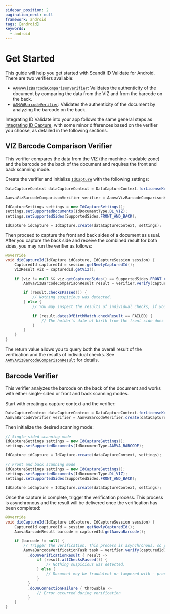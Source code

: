 ```yaml
---
sidebar_position: 2
pagination_next: null
framework: android
tags: [android]
keywords:
  - android
---
```


# Get Started

This guide will help you get started with Scandit ID Validate for Android. There are two verifiers available:

* [`AAMVAVizBarcodeComparisonVerifier`](https://docs.scandit.com/data-capture-sdk/android/id-capture/api/aamva-viz-barcode-comparison-verifier.html#class-scandit.datacapture.id.AamvaVizBarcodeComparisonVerifier): Validates the authenticity of the document by comparing the data from the VIZ and from the barcode on the back.
* [`AAMVABarcodeVerifier`](https://docs.scandit.com/data-capture-sdk/android/id-capture/api/aamva-barcode-verifier.html#class-scandit.datacapture.id.AamvaBarcodeVerifier): Validates the authenticity of the document by analyzing the barcode on the back.

Integrating ID Validate into your app follows the same general steps as [integrating ID Capture](../id-capture/get-started.md), with some minor differences based on the verifier you choose, as detailed in the following sections.

## VIZ Barcode Comparison Verifier

This verifier compares the data from the VIZ (the machine-readable zone) and the barcode on the back of the document and requires the front and back scanning mode.

Create the verifier and initialize [`IdCapture`](https://docs.scandit.com/data-capture-sdk/android/id-capture/api/id-capture.html#class-scandit.datacapture.id.IdCapture) with the following settings:

```java
DataCaptureContext dataCaptureContext = DataCaptureContext.forLicenseKey("-- ENTER YOUR SCANDIT LICENSE KEY HERE --");

AamvaVizBarcodeComparisonVerifier verifier = AamvaVizBarcodeComparisonVerifier.create();

IdCaptureSettings settings = new IdCaptureSettings();
settings.setSupportedDocuments(IdDocumentType.DL_VIZ);
settings.setSupportedSides(SupportedSides.FRONT_AND_BACK);

IdCapture idCapture = IdCapture.create(dataCaptureContext, settings);
```

Then proceed to capture the front and back sides of a document as usual. After you capture the back side and receive the combined result for both sides, you may run the verifier as follows:

```java
@override
void didCaptureId(IdCapture idCapture, IdCaptureSession session) {
    CapturedId capturedId = session.getNewlyCapturedId();
    VizResult viz = capturedId.getViz();

    if (viz != null && viz.getCapturedSides() == SupportedSides.FRONT_AND_BACK) {
        AamvaVizBarcodeComparisonResult result = verifier.verify(capturedId);

        if (result.checksPassed()) {
            // Nothing suspicious was detected.
        } else {
            // You may inspect the results of individual checks, if you wish:

            if (result.datesOfBirthMatch.checkResult == FAILED) {
                // The holder’s date of birth from the front side does not match the one encoded in the barcode.
            }
        }
    }
}
```

The return value allows you to query both the overall result of the verification and the results of individual checks. See [`AAMVAVizBarcodeComparisonResult`](https://docs.scandit.com/data-capture-sdk/android/id-capture/api/aamva-viz-barcode-comparison-verifier.html#class-scandit.datacapture.id.AamvaVizBarcodeComparisonResult) for details.

## Barcode Verifier

This verifier analyzes the barcode on the back of the document and works with either single-sided or front and back scanning modes.

Start with creating a capture context and the verifier:

```java
DataCaptureContext dataCaptureContext = DataCaptureContext.forLicenseKey("-- ENTER YOUR SCANDIT LICENSE KEY HERE --");
AamvaBarcodeVerifier verifier = AamvaBarcodeVerifier.create(dataCaptureContext);
```

Then initialize the desired scanning mode:

```java
// Single-sided scanning mode
IdCaptureSettings settings = new IdCaptureSettings();
settings.setSupportedDocuments(IdDocumentType.AAMVA_BARCODE);

IdCapture idCapture = IdCapture.create(dataCaptureContext, settings);

// Front and back scanning mode
IdCaptureSettings settings = new IdCaptureSettings();
settings.setSupportedDocuments(IdDocumentType.DL_VIZ);
settings.setSupportedSides(SupportedSides.FRONT_AND_BACK);

IdCapture idCapture = IdCapture.create(dataCaptureContext, settings);
```

Once the capture is complete, trigger the verification process. This process is asynchronous and the result will be delivered once the verification has been completed:

```java
@Override
void didCaptureId(IdCapture idCapture, IdCaptureSession session) {
    CapturedId capturedId = session.getNewlyCapturedId();
    AamvaBarcodeResult barcode = capturedId.getAamvaBarcode();

    if (barcode != null) {
        // Trigger the verification. This process is asynchronous, so you may want to store the task and to reconnect the callback if your Activity is recreated.
        AamvaBarcodeVerificationTask task = verifier.verify(capturedId)
          .doOnVerificationResult { result ->
              if (result.allChecksPassed()) {
                  // Nothing suspicious was detected.
              } else {
                  // Document may be fraudulent or tampered with - proceed with caution.
              }
          }
          .doOnConnectionFailure { throwable ->
              // Error occurred during verification
          }
    }
}
```